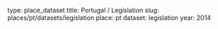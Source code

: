 type: place_dataset
title: Portugal / Legislation
slug: places/pt/datasets/legislation
place: pt
dataset: legislation
year: 2014
